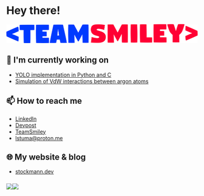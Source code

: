 
# Hey there!

[<img src="https://github.com/lstuma/lstuma/blob/main/teamsmiley.png?raw=true" alt="TeamSmiley" width="auto" height="50em">](https://teamsmiley.org)

  ## 🔭 I'm currently working on
- [YOLO implementation in Python and C](https://github.com/lstuma/YOLO)
- [Simulation of VdW interactions between argon atoms](https://github.com/lstuma/molecular_simulation)

## 📫 How to reach me
 - [LinkedIn](https://www.linkedin.com/in/lukas-stockmann-640405239)
 - [Devpost](https://devpost.com/lstuma)
 - [TeamSmiley](https://teamsmiley.org)
 - [lstuma@proton.me](mailto:lstuma@proton.me)

 ## 🌐 My website & blog
 
 - [stockmann.dev](https://stockmann.dev)

###
<a href="https://github.com/lstuma">
<img align="left" style="display: inline-flex;" src="https://github-readme-stats.vercel.app/api/top-langs/?username=lstuma&layout=compact&theme=tokyonight&hide=shell,html,css&langs_count=5&bg_color=00000000"/>
<a/>
<a href="https://github.com/lstuma">
<img align="left" style="display: inline-flex;" src="https://github-readme-stats.vercel.app/api?username=lstuma&hide=issues&show_icons=true&count_private=true&theme=tokyonight&hide_rank=true&bg_color=00000000"/>
<a/>
